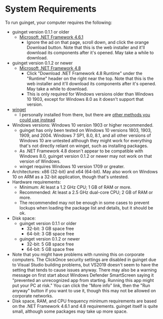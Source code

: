 # System Requirements

To run guinget, your computer requires the following:

- guinget version 0.1.1 or older
  - [Microsoft .NET Framework 4.6.1](https://www.microsoft.com/en-us/download/details.aspx?id=49981)
    - Ignore the ad on that page, scroll down, and click the orange Download button. Note that this is the web installer and it'll download its components after it's opened. May take a while to download.
- guinget version 0.1.2 or newer
  - [Microsoft .NET Framework 4.8](https://dotnet.microsoft.com/download/dotnet-framework/net48)
    - Click "Download .NET Framework 4.8 Runtime" under the "Runtime" header on the right near the top. Note that this is the web installer and it'll download its components after it's opened. May take a while to download.
	- This is only required for Windows versions older than Windows 10 1903, except for Windows 8.0 as it doesn't support that version.
- [winget](https://github.com/microsoft/winget-cli/releases/latest)
  - I personally installed from there, but there are [other methods you could use instead](https://github.com/microsoft/winget-cli#installing-the-client)
- Windows versions: Windows 10 version 1903 or higher recommended.
  - guinget has only been tested on Windows 10 versions 1803, 1903, 1909, and 2004. Windows 7 SP1, 8.0, 8.1, and all other versions of Windows 10 are untested although they might work for everything that's not directly reliant on winget, such as installing packages.
  - As .NET Framework 4.8 doesn't appear to be compatible with Windows 8.0, guinget version 0.1.2 or newer may not work on that version of Windows.
  - winget requires Windows 10 version 1709 or greater.
- Architectures: x86 (32-bit) and x64 (64-bit). May also work on Windows 10 on ARM as a 32-bit application, though that's untested.
- Hardware requirements: 
  - Minimum: At least a 1.2 GHz CPU; 1 GB of RAM or more.
  - Recommended: At least a 2.5 GHz dual-core CPU; 2 GB of RAM or more.
  - The recommended may not be enough in some cases to prevent lockups when loading the package list and details, but it should be ok.
- Disk space:
  - guinget version 0.1.1 or older
    - 32-bit: 3 GB space free
    - 64-bit: 3 GB space free
  - guinget version 0.1.2 or newer
    - 32-bit: 5 GB space free
    - 64-bit: 5 GB space free
- Note that you might have problems with running this on corporate computers. The ClickOnce security settings are disabled in guinget due to Visual Studio building problems, but VS2019 doesn't seem to have the setting that tends to cause issues anyway. There may also be a warning message on first start about Windows Defender SmartScreen saying it "prevented an unrecognized app from starting. Running this app might put your PC at risk." You can click the "More info" link, then the "Run anyway" button if you want to use it, though this may not be allowed on corporate networks.
- Disk space, RAM, and CPU frequency minimum requirements are based on the .NET Framework 4.6.1 and 4.8 requirements. guinget itself is quite small, although some packages may take up more space.